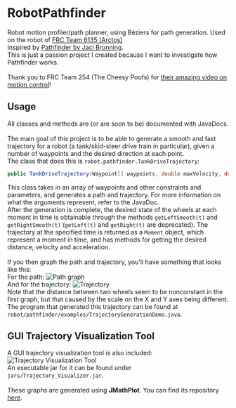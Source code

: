 # RobotPathfinder
Robot motion profiler/path planner, using B&#xe9;ziers for path generation. Used on the robot of <a href="https://github.com/Arctos6135">FRC Team 6135 (Arctos)</a><br>
Inspired by <a href="https://github.com/JacisNonsense/Pathfinder">Pathfinder by Jaci Brunning</a>.<br>
This is just a passion project I created because I want to investigate how Pathfinder works.<br>
<br>
Thank you to FRC Team 254 (The Cheesy Poofs) for <a href="https://youtu.be/8319J1BEHwM">their amazing video on motion control</a>!

## Usage
All classes and methods are (or are soon to be) documented with JavaDocs.<br><br>
The main goal of this project is to be able to generate a smooth and fast trajectory for a robot (a tank/skid-steer drive train in particular), given a number of waypoints and the desired direction at each point.<br>
The class that does this is `robot.pathfinder.TankDriveTrajectory`:
```java
public TankDriveTrajectory(Waypoint[] waypoints, double maxVelocity, double maxAcceleration, double baseWidth, double alpha, int segmentCount)
```
This class takes in an array of waypoints and other constraints and parameters, and generates a path and trajectory. For more information on what the arguments represent, refer to the JavaDoc.<br>
After the generation is complete, the desired state of the wheels at each moment in time is obtainable through the methods `getLeftSmooth(t)` and `getRightSmooth(t)` (`getLeft(t)` and `getRight(t)` are deprecated). The trajectory at the specified time is returned as a `Moment` object, which represent a moment in time, and has methods for getting the desired distance, velocity and acceleration.<br><br>
If you then graph the path and trajectory, you'll have something that looks like this:<br>
For the path:
![Path graph](http://tylertian123.github.io/images/RobotPathfinder/generatedpath1.png)<br>
And for the trajectory:
![Trajectory](http://tylertian123.github.io/images/RobotPathfinder/generatedtrajectory1.png)<br>
Note that the distance between two wheels seem to be nonconstant in the first graph, but that caused by the scale on the X and Y axes being different.<br>
The program that generated this trajectory can be found at `robot/pathfinder/examples/TrajectoryGenerationDemo.java`.

## GUI Trajectory Visualization Tool
A GUI trajectory visualization tool is also included:
![Trajectory Visualization Tool](http://tylertian123.github.io/images/RobotPathfinder/trajectoryvisualizationtool.png)<br>
An executable jar for it can be found under `jars/Trajectory_Visualizer.jar`.<br><br>
These graphs are generated using <b>JMathPlot</b>. You can find its repository <a href="https://github.com/yannrichet/jmathplot">here</a>.<br>
